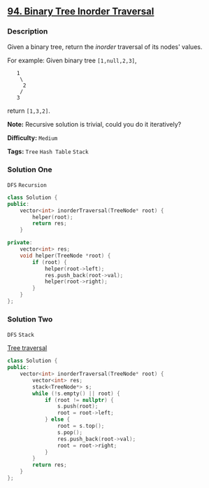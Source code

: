 ## [94. Binary Tree Inorder Traversal](https://leetcode.com/problems/binary-tree-inorder-traversal/#/description)

### Description

Given a binary tree, return the _inorder_ traversal of its nodes' values.

For example:
Given binary tree `[1,null,2,3]`,

```
   1
    \
     2
    /
   3
```

return `[1,3,2]`.

**Note:** Recursive solution is trivial, could you do it iteratively?

**Difficulty:** `Medium`

**Tags:** `Tree` `Hash Table` `Stack`

### Solution One

`DFS` `Recursion`

```c++
class Solution {
public:
    vector<int> inorderTraversal(TreeNode* root) {
        helper(root);
        return res;
    }

private:
    vector<int> res;
    void helper(TreeNode *root) {
        if (root) {
            helper(root->left);
            res.push_back(root->val);
            helper(root->right);
        }
    }
};
```

### Solution Two

`DFS` `Stack`

[Tree traversal](https://en.wikipedia.org/wiki/Tree_traversal#In-order_2)

```c++
class Solution {
public:
    vector<int> inorderTraversal(TreeNode* root) {
        vector<int> res;
        stack<TreeNode*> s;
        while (!s.empty() || root) {
            if (root != nullptr) {
                s.push(root);
                root = root->left;
            } else {
                root = s.top();
                s.pop();
                res.push_back(root->val);
                root = root->right;
            }
        }
        return res;
    }
};
```
